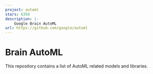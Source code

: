 ```yaml
---
project: automl
stars: 6354
description: |-
    Google Brain AutoML
url: https://github.com/google/automl
---
```


# Brain AutoML

This repository contains a list of AutoML related models and libraries.

